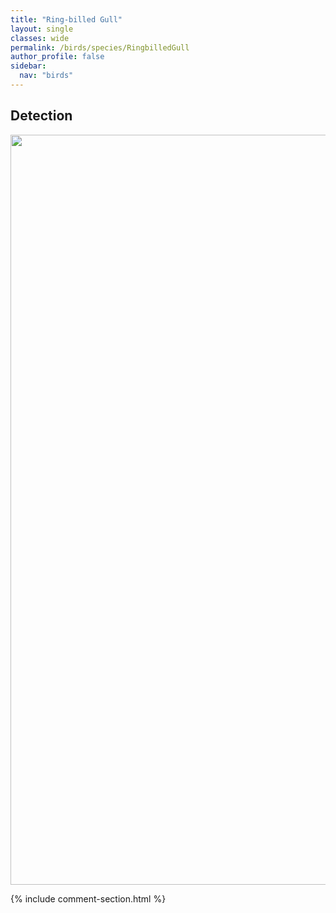 ```yaml
---
title: "Ring-billed Gull"
layout: single
classes: wide
permalink: /birds/species/RingbilledGull
author_profile: false
sidebar:
  nav: "birds"
---
```


<h2>Detection</h2>

<a href="https://drive.google.com/uc?export=view&id=1G3TNBaxA-9huF3pb79hEHM-W-H62mqRR">
<img src="https://drive.google.com/uc?export=view&id=1G3TNBaxA-9huF3pb79hEHM-W-H62mqRR" height = "1200" width = "800">
</a>

{% include comment-section.html %}
